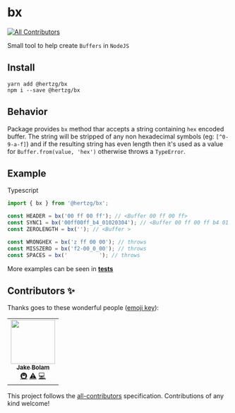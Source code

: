 # bx
<!-- ALL-CONTRIBUTORS-BADGE:START - Do not remove or modify this section -->
[![All Contributors](https://img.shields.io/badge/all_contributors-1-orange.svg?style=flat-square)](#contributors-)
<!-- ALL-CONTRIBUTORS-BADGE:END -->

Small tool to help create `Buffers` in `NodeJS`

## Install

```
yarn add @hertzg/bx
npm i --save @hertzg/bx
```

## Behavior

Package provides `bx` method thar accepts a string containing `hex` encoded buffer. The string will be stripped of
any non hexadecimal symbols (eg: `[^0-9-a-f]`) and if the resulting string has even length then it's used as a value
for `Buffer.from(value, 'hex')` otherwise throws a `TypeError`.

## Example

Typescript

```typescript
import { bx } from '@hertzg/bx';

const HEADER = bx('00 ff 00 ff'); // <Buffer 00 ff 00 ff>
const SYNC1 = bx('00ff00ff_b4_01020304'); // <Buffer 00 ff 00 ff b4 01 02 03 04>
const ZEROLENGTH = bx(''); // <Buffer >

const WRONGHEX = bx('z ff 00 00'); // throws
const MISSZERO = bx('f2-00_0_00'); // throws
const SPACES = bx('          '); // throws
```

More examples can be seen in [**tests**](https://github.com/hertzg/node-bx/blob/master/src/__tests__/index.spec.ts)

## Contributors ✨

Thanks goes to these wonderful people ([emoji key](https://allcontributors.org/docs/en/emoji-key)):

<!-- ALL-CONTRIBUTORS-LIST:START - Do not remove or modify this section -->
<!-- prettier-ignore-start -->
<!-- markdownlint-disable -->
<table>
  <tr>
    <td align="center"><a href="https://jakebolam.com"><img src="https://avatars2.githubusercontent.com/u/3534236?v=4" width="100px;" alt=""/><br /><sub><b>Jake Bolam</b></sub></a><br /><a href="#infra-jakebolam" title="Infrastructure (Hosting, Build-Tools, etc)">🚇</a> <a href="https://github.com/hertzg/node-bx/commits?author=jakebolam" title="Tests">⚠️</a> <a href="https://github.com/hertzg/node-bx/commits?author=jakebolam" title="Code">💻</a></td>
  </tr>
</table>

<!-- markdownlint-enable -->
<!-- prettier-ignore-end -->
<!-- ALL-CONTRIBUTORS-LIST:END -->

This project follows the [all-contributors](https://github.com/all-contributors/all-contributors) specification. Contributions of any kind welcome!